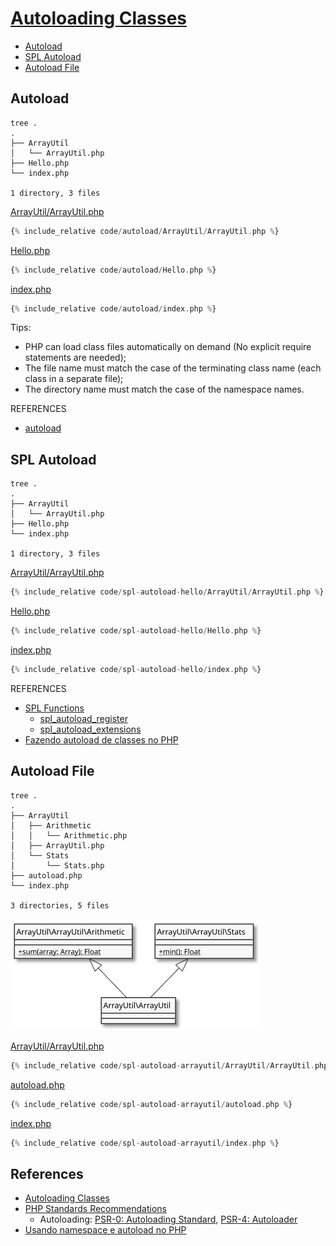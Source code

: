 # [Autoloading Classes](https://www.php.net/manual/en/language.oop5.autoload.php)

- [Autoload](#autoload)
- [SPL Autoload](#spl-autoload)
- [Autoload File](#autoload-file)

## Autoload

```
tree .
.
├── ArrayUtil
│   └── ArrayUtil.php
├── Hello.php
└── index.php

1 directory, 3 files
```

[ArrayUtil/ArrayUtil.php](code/autoload/ArrayUtil/ArrayUtil.php)

```php
{% include_relative code/autoload/ArrayUtil/ArrayUtil.php %}
```

[Hello.php](code/autoload/Hello.php)

```php
{% include_relative code/autoload/Hello.php %}
```

[index.php](code/autoload/index.php)

```php
{% include_relative code/autoload/index.php %}
```

Tips:

- PHP can load class files automatically on demand (No explicit require statements are needed);
- The file name must match the case of the terminating class name (each class in a separate file);
- The directory name must match the case of the namespace names.

REFERENCES

- [autoload](https://www.php.net/manual/en/function.autoload.php)

## SPL Autoload

```
tree .
.
├── ArrayUtil
│   └── ArrayUtil.php
├── Hello.php
└── index.php

1 directory, 3 files
```

[ArrayUtil/ArrayUtil.php](code/spl-autoload-hello/ArrayUtil/ArrayUtil.php)

```php
{% include_relative code/spl-autoload-hello/ArrayUtil/ArrayUtil.php %}
```

[Hello.php](code/spl-autoload-hello/Hello.php)

```php
{% include_relative code/spl-autoload-hello/Hello.php %}
```

[index.php](code/spl-autoload-hello/index.php)

```php
{% include_relative code/spl-autoload-hello/index.php %}
```

REFERENCES

- [SPL Functions](https://www.php.net/manual/en/ref.spl.php)
  - [spl_autoload_register](https://www.php.net/manual/en/function.spl-autoload-register.php)
  - [spl_autoload_extensions](https://www.php.net/manual/en/function.spl-autoload-extensions.php)
- [Fazendo autoload de classes no PHP](https://medium.com/weyes/fazendo-autoload-de-classes-no-php-c802623adeaf)

## Autoload File

```
tree .
.
├── ArrayUtil
│   ├── Arithmetic
│   │   └── Arithmetic.php
│   ├── ArrayUtil.php
│   └── Stats
│       └── Stats.php
├── autoload.php
└── index.php

3 directories, 5 files
```

<img src="code/spl-autoload-arrayutil/assets/ArrayUtil.svg" alt="ArrayUtil Object" width="400px">

[ArrayUtil/ArrayUtil.php](code/spl-autoload-arrayutil/ArrayUtil/ArrayUtil.php)

```php
{% include_relative code/spl-autoload-arrayutil/ArrayUtil/ArrayUtil.php %}
```

[autoload.php](code/spl-autoload-arrayutil/autoload.php)

```php
{% include_relative code/spl-autoload-arrayutil/autoload.php %}
```

[index.php](code/spl-autoload-arrayutil/index.php)

```php
{% include_relative code/spl-autoload-arrayutil/index.php %}
```

## References

- [Autoloading Classes](https://www.php.net/manual/en/language.oop5.autoload.php)
- [PHP Standards Recommendations](https://www.php-fig.org/psr/)
  - Autoloading: [PSR-0: Autoloading Standard](https://www.php-fig.org/psr/psr-0/), [PSR-4: Autoloader](https://www.php-fig.org/psr/psr-4/)
- [Usando namespace e autoload no PHP](https://www.youtube.com/watch?v=UeCVTTtRmGE)

<!-- TODO
[Simple PHP Class Autoloading Function and Tutorial](https://www.shayanderson.com/php/simple-php-class-autoloading-function-and-tutorial.htm)
[Autoloading in PHP and the PSR-0 Standard](https://www.sitepoint.com/autoloading-and-the-psr-0-standard/)
[Battle of the Autoloaders: PSR-0 vs. PSR-4](https://www.sitepoint.com/battle-autoloaders-psr-0-vs-psr-4/)
[Batalha dos Autoloaders: PSR-0 x PSR-4](https://rogerioadris.wordpress.com/2014/07/29/batalha-dos-autoloaders-psr-0-x-psr-4/)
[Difference between PSR-0 and PSR-4](https://medium.com/@udhavsarvaiya/difference-between-psr-0-and-psr-4-5cec7b0eb8d8)
[PHP-FIG e as PSR: Parte 4](https://davidlima.com.br/post/php-fig-e-as-psr-parte-4/)
[PHP Composer … The Autoloader](https://medium.com/tech-tajawal/php-composer-the-autoloader-d676a2f103aa)
[Composer - autoload](https://getcomposer.org/doc/01-basic-usage.md#autoloading)
[PHP Autoload PSR-4/PSR-0 com composer](http://www.douglaspasqua.com/2015/01/26/php-autoload-psr-4psr-0-com-composer/)
[Composer - Autoload e PSR-0 vs PSR-4](https://pt.stackoverflow.com/questions/19200/composer-autoload-e-psr-0-vs-psr-4)
-->

